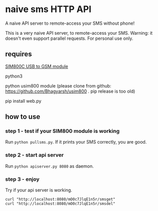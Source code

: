 # naive sms HTTP API

A naive API server to remote-access your SMS without phone!

This is a very naive API server, to remote-access your SMS. Warning: it doesn't even support parallel requests. For personal use only.

## requires

[SIM800C USB to GSM module](https://www.amazon.com/EC-Buying-Quad-Band-Integrated-Transmission/dp/B0B64X81LD/ref=sr_1_4?crid=2KW2A16T3C6R0&keywords=sim800&qid=1701559081&sprefix=sim800%2Caps%2C350&sr=8-4)

python3

python usim800 module (please clone from github: <https://github.com/Bhagyarsh/usim800> . pip release is too old)

pip install web.py

## how to use

### step 1 - test if your SIM800 module is working

Run `python pullsms.py`. If it prints your SMS correctly, you are good.

### step 2 - start api server

Run `python apiserver.py 8080` as daemon.

### step 3 - enjoy

Try if your api server is working.

```
curl "http://localhost:8080/mO0c7JlqE1n5r/smsget"
curl "http://localhost:8080/mO0c7JlqE1n5r/smsdel"
```

